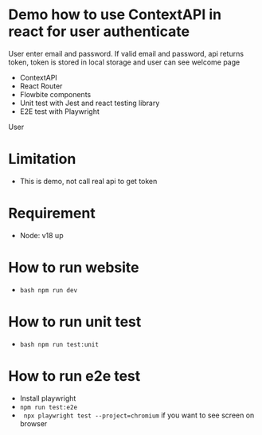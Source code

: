 # Demo how to use ContextAPI in react for user authenticate

User enter email and password. If valid email and password, api returns token, token is stored in local storage and user can see welcome page

- ContextAPI
- React Router
- Flowbite components
- Unit test with Jest and react testing library
- E2E test with Playwright

User

# Limitation

- This is demo, not call real api to get token

# Requirement

- Node: v18 up

# How to run website

- `bash npm run dev `

# How to run unit test

- `bash npm run test:unit `

# How to run e2e test

- Install playwright
- `npm run test:e2e`
- ` npx playwright test --project=chromium` if you want to see screen on browser
